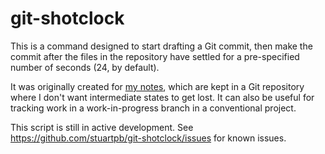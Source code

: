 # git-shotclock

This is a command designed to start drafting a Git commit, then make the commit after the files in the repository have settled for a pre-specified number of seconds (24, by default).

It was originally created for [my notes][notes], which are kept in a Git repository where I don't want intermediate states to get lost. It can also be useful for tracking work in a work-in-progress branch in a conventional project.

[notes]: https://github.com/stuartpb/notes.stuartpb.com

This script is still in active development. See https://github.com/stuartpb/git-shotclock/issues for known issues.